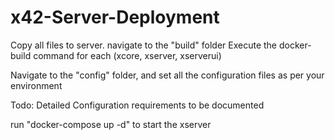 # x42-Server-Deployment

Copy all files to server.
navigate to the "build" folder
Execute the docker-build command for each (xcore, xserver, xserverui)

Navigate to the "config" folder, and set all the configuration files as per your environment

Todo: Detailed Configuration requirements to be documented

run "docker-compose up -d" to start the xserver